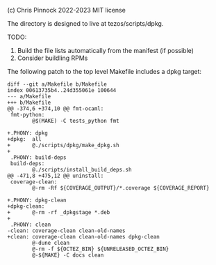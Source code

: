 
(c) Chris Pinnock 2022-2023
MIT license

The directory is designed to live at tezos/scripts/dpkg.

TODO:
1. Build the file lists automatically from the manifest (if possible)
2. Consider buildling RPMs

The following patch to the top level Makefile includes a dpkg
target:

```
diff --git a/Makefile b/Makefile
index 00613735b4..24d355061e 100644
--- a/Makefile
+++ b/Makefile
@@ -374,6 +374,10 @@ fmt-ocaml:
 fmt-python:
        @$(MAKE) -C tests_python fmt

+.PHONY: dpkg
+dpkg:  all
+       @./scripts/dpkg/make_dpkg.sh
+
 .PHONY: build-deps
 build-deps:
        @./scripts/install_build_deps.sh
@@ -471,8 +475,12 @@ uninstall:
 coverage-clean:
        @-rm -Rf ${COVERAGE_OUTPUT}/*.coverage ${COVERAGE_REPORT}

+.PHONY: dpkg-clean
+dpkg-clean:
+       @-rm -rf _dpkgstage *.deb
+
 .PHONY: clean
-clean: coverage-clean clean-old-names
+clean: coverage-clean clean-old-names dpkg-clean
        @-dune clean
        @-rm -f ${OCTEZ_BIN} ${UNRELEASED_OCTEZ_BIN}
        @-${MAKE} -C docs clean
```
